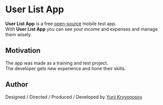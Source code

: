 # User List App
**User List App** is a free [open-source](https://github.com/Yura-0/user_list_app) mobile test app.<br>
With **User List App** you can see your income and expenses and manage them wisely.<br>

## Motivation
The app was made as a training and test project.<br>
The developer gets new experience and hone their skills.<br>

## Author
Designed / Directed / Produced / Developed by [Yurii Kryvonosov](https://github.com/Yura-0)<br>
